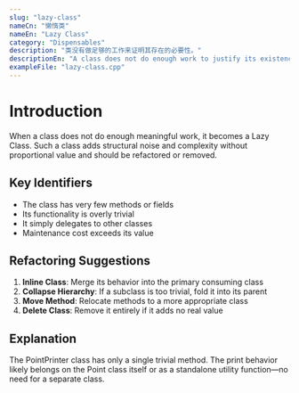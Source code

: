 ```yaml
---
slug: "lazy-class"
nameCn: "懒惰类"
nameEn: "Lazy Class"
category: "Dispensables"
description: "类没有做足够的工作来证明其存在的必要性。"
descriptionEn: "A class does not do enough work to justify its existence."
exampleFile: "lazy-class.cpp"
---
```


# Introduction

When a class does not do enough meaningful work, it becomes a Lazy Class. Such a class adds structural noise and complexity without proportional value and should be refactored or removed.

## Key Identifiers

- The class has very few methods or fields
- Its functionality is overly trivial
- It simply delegates to other classes
- Maintenance cost exceeds its value

## Refactoring Suggestions

1. **Inline Class**: Merge its behavior into the primary consuming class
2. **Collapse Hierarchy**: If a subclass is too trivial, fold it into its parent
3. **Move Method**: Relocate methods to a more appropriate class
4. **Delete Class**: Remove it entirely if it adds no real value

## Explanation

The PointPrinter class has only a single trivial method. The print behavior likely belongs on the Point class itself or as a standalone utility function—no need for a separate class.